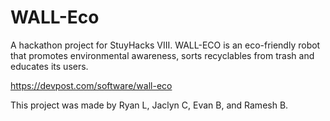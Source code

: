 # WALL-Eco
A hackathon project for StuyHacks VIII. WALL-ECO is an eco-friendly robot that promotes environmental awareness, sorts recyclables from trash and educates its users.

https://devpost.com/software/wall-eco 

This project was made by Ryan L, Jaclyn C, Evan B, and Ramesh B.
